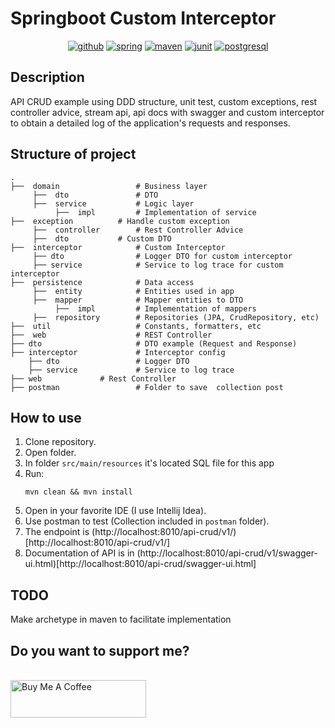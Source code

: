 # Springboot Custom Interceptor

<div align="center">
	<a target="_blank" href="https://github.com"><img alt="github" src="https://img.shields.io/badge/GitHub-100000?style=for-the-badge&logo=github&logoColor=white"/></a>
	<a target="_blank" href="https://spring.io"><img alt="spring" src="https://img.shields.io/badge/SpringBoot-6DB33F?style=for-the-badge&logo=springboot&logoColor=white"/></a>
	<a target="_blank" href="https://maven.apache.org"><img alt="maven" src="https://img.shields.io/badge/Maven-C71A36?style=for-the-badge&logo=apache-maven&logoColor=white"/></a>
	<a target="_blank" href="https://junit.org/junit5"><img alt="junit" src="https://img.shields.io/badge/JUnit-25A162?style=for-the-badge&logo=junit5&logoColor=white"/></a>
	<a target="_blank" href="https://www.postgresql.org"><img alt="postgresql" src="https://img.shields.io/badge/PostgreSQL-6236FF?style=for-the-badge&logo=postgresql&logoColor=white"/></a>
</div>

## Description

API CRUD example using DDD structure, unit test, custom exceptions, rest controller advice, stream api, api docs with swagger and custom interceptor to obtain a detailed log of the application's requests and responses.

## Structure of project

```
.
├──  domain                 # Business layer
     ├──  dto               # DTO
     ├──  service           # Logic layer
          ├──  impl         # Implementation of service
├──  exception		    # Handle custom exception
     ├──  controller	    # Rest Controller Advice
     ├──  dto		    # Custom DTO
├──  interceptor            # Custom Interceptor
     ├── dto         	    # Logger DTO for custom interceptor
     ├── service            # Service to log trace for custom interceptor
├──  persistence            # Data access
     ├──  entity            # Entities used in app
     ├──  mapper            # Mapper entities to DTO
          ├──  impl         # Implementation of mappers
     ├──  repository        # Repositories (JPA, CrudRepository, etc)
├──  util                   # Constants, formatters, etc
├──  web                    # REST Controller
├── dto                     # DTO example (Request and Response)
├── interceptor             # Interceptor config
    ├── dto         	    # Logger DTO
    ├── service             # Service to log trace
├── web			    # Rest Controller
├── postman                 # Folder to save  collection post
```
## How to use

1. Clone repository.
2. Open folder.
3. In folder ```src/main/resources``` it's located SQL file for this app
4. Run:
	```
	mvn clean && mvn install
	```
5. Open in your favorite IDE (I use Intellij Idea).
6. Use postman to test (Collection included in ```postman``` folder).
7. The endpoint is (http://localhost:8010/api-crud/v1/)[http://localhost:8010/api-crud/v1/]
8. Documentation of API is in (http://localhost:8010/api-crud/v1/swagger-ui.html)[http://localhost:8010/api-crud/swagger-ui.html]

## TODO

Make archetype in maven to facilitate implementation

## Do you want to support me?
<br>
<a href="https://www.buymeacoffee.com/JoanSalomon" target="_blank"><img src="https://cdn.buymeacoffee.com/buttons/v2/default-red.png" alt="Buy Me A Coffee" style="height: 60px !important;width: 217px !important;" ></a>
